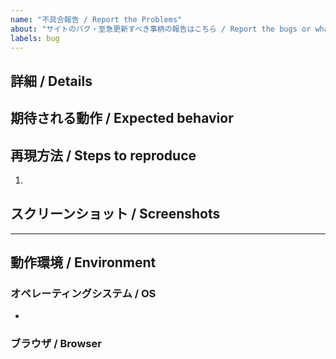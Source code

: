 ```yaml
---
name: "不具合報告 / Report the Problems"
about: "サイトのバグ・至急更新すべき事柄の報告はこちら / Report the bugs or what has to be updated ASAP."
labels: bug
---
```


<!--
  できるだけ簡潔に記述してください。
  Write as simply as you can.
-->

## 詳細 / Details

## 期待される動作 / Expected behavior

## 再現方法 / Steps to reproduce

1.

## スクリーンショット / Screenshots

---

## 動作環境 / Environment

### オペレーティングシステム / OS

-

### ブラウザ / Browser
